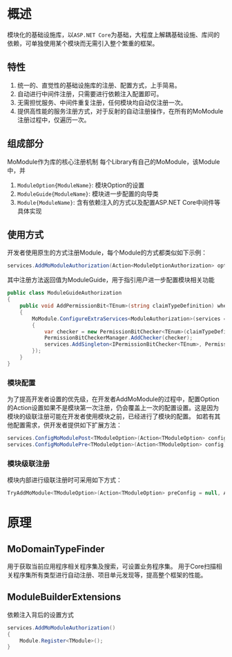 # 概述

模块化的基础设施库，以`ASP.NET Core`为基础，大程度上解耦基础设施、库间的依赖，可单独使用某个模块而无需引入整个繁重的框架。

## 特性

1. 统一的、直觉性的基础设施库的注册、配置方式，上手简易。
2. 自动进行中间件注册，只需要进行依赖注入配置即可。
3. 无需担忧服务、中间件重复注册，任何模块均自动仅注册一次。
4. 提供高性能的服务注册方式，对于反射的自动注册操作，在所有的MoModule注册过程中，仅遍历一次。


## 组成部分
MoModule作为库的核心注册机制
每个Library有自己的MoModule，该Module中，并
1. `ModuleOption{ModuleName}`: 模块Option的设置
2. `ModuleGuide{ModuleName}`: 模块进一步配置的向导类
3. `Module{ModuleName}`: 含有依赖注入的方式以及配置ASP.NET Core中间件等具体实现

## 使用方式
开发者使用原生的方式注册Module，每个Module的方式都类似如下示例：
```cs
services.AddMoModuleAuthorization(Action<ModuleOptionAuthorization> option = null)
```


其中注册方法返回值为ModuleGuide，用于指引用户进一步配置模块相关功能
```cs
public class ModuleGuideAuthorization
{
    public void AddPermissionBit<TEnum>(string claimTypeDefinition) where TEnum : struct, Enum
    {
        MoModule.ConfigureExtraServices<ModuleAuthorization>(services =>
        {
            var checker = new PermissionBitChecker<TEnum>(claimTypeDefinition);
            PermissionBitCheckerManager.AddChecker(checker);
            services.AddSingleton<IPermissionBitChecker<TEnum>, PermissionBitChecker<TEnum>>(_ => checker);
        });
    }
}
```


### 模块配置

为了提高开发者设置的优先级，在开发者AddMoModule的过程中，配置Option的Action设置如果不是模块第一次注册，仍会覆盖上一次的配置设置。这是因为模块的级联注册可能在开发者使用模块之前，已经进行了模块的配置。
如若有其他配置需求，供开发者提供如下扩展方法：
```cs
services.ConfigMoModulePost<TModuleOption>(Action<TModuleOption> config);
services.ConfigMoModulePre<TModuleOption>(Action<TModuleOption> config);
```


### 模块级联注册

模块内部进行级联注册时可采用如下方式：
```cs
TryAddMoModule<TModuleOption>(Action<TModuleOption> preConfig = null, Action<TModuleOption> postConfig = null);
```




# 原理

## MoDomainTypeFinder 

用于获取当前应用程序相关程序集及搜索，可设置业务程序集。
用于Core扫描相关程序集所有类型进行自动注册、项目单元发现等，提高整个框架的性能。

## ModuleBuilderExtensions
依赖注入背后的设置方式
```cs
services.AddMoModuleAuthorization()
{
    Module.Register<TModule>();
}
```